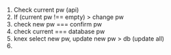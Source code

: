 1. Check current pw (api)
2. If (current pw !== empty) > change pw
3. check new pw === confirm pw
4. check current === database pw
5. knex select new pw, update new pw > db (update all)
6. 